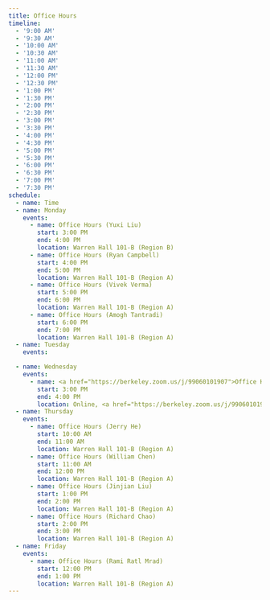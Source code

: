```yaml
---
title: Office Hours
timeline:
  - '9:00 AM'
  - '9:30 AM'
  - '10:00 AM'
  - '10:30 AM'
  - '11:00 AM'
  - '11:30 AM'
  - '12:00 PM'
  - '12:30 PM'
  - '1:00 PM'
  - '1:30 PM'
  - '2:00 PM'
  - '2:30 PM'
  - '3:00 PM'
  - '3:30 PM'
  - '4:00 PM'
  - '4:30 PM'
  - '5:00 PM'
  - '5:30 PM'
  - '6:00 PM'
  - '6:30 PM'
  - '7:00 PM'
  - '7:30 PM'
schedule:
  - name: Time
  - name: Monday
    events:
      - name: Office Hours (Yuxi Liu)
        start: 3:00 PM
        end: 4:00 PM
        location: Warren Hall 101-B (Region B)
      - name: Office Hours (Ryan Campbell)
        start: 4:00 PM
        end: 5:00 PM
        location: Warren Hall 101-B (Region A)
      - name: Office Hours (Vivek Verma)
        start: 5:00 PM
        end: 6:00 PM
        location: Warren Hall 101-B (Region A)
      - name: Office Hours (Amogh Tantradi)
        start: 6:00 PM
        end: 7:00 PM
        location: Warren Hall 101-B (Region A)
  - name: Tuesday
    events:

  - name: Wednesday
    events:
      - name: <a href="https://berkeley.zoom.us/j/99060101907">Office Hours (Eric Kim)</a>
        start: 3:00 PM
        end: 4:00 PM
        location: Online, <a href="https://berkeley.zoom.us/j/99060101907">Zoom Link</a>
  - name: Thursday
    events:
      - name: Office Hours (Jerry He)
        start: 10:00 AM
        end: 11:00 AM
        location: Warren Hall 101-B (Region A)
      - name: Office Hours (William Chen)
        start: 11:00 AM
        end: 12:00 PM
        location: Warren Hall 101-B (Region A)
      - name: Office Hours (Jinjian Liu)
        start: 1:00 PM
        end: 2:00 PM
        location: Warren Hall 101-B (Region A)
      - name: Office Hours (Richard Chao)
        start: 2:00 PM
        end: 3:00 PM
        location: Warren Hall 101-B (Region A)
  - name: Friday
    events:
      - name: Office Hours (Rami Ratl Mrad)
        start: 12:00 PM
        end: 1:00 PM
        location: Warren Hall 101-B (Region A)
---
```

